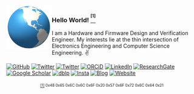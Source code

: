 <img align="left" width="120" height="auto" alt="" src="images/globe.gif"/>

### Hello World! <a href="#note1" id="note1ref"><sup><sup>[1]</sup></sup></a>&nbsp; 



I am a Hardware and Firmware Design and Verification Engineer. My interests lie at the thin intersection of Electronics Engineering and Computer Science Engineering. ✌️

[![GitHub](https://img.shields.io/github/stars/archfx?affiliations=OWNER&label=archfx%20%E2%98%85&logo=github&color=red&style=flat-square)](https://github.com/Archfx)
[![Twitter](https://img.shields.io/badge/-@Archfx-0072B1?style=flat-square&logo=x&logoColor=white)](https://twitter.com/Archfx)
[![Twitter](https://img.shields.io/badge/-@Archfx-6364FF?style=flat-square&logo=mastodon&logoColor=white)](https://mas.to/@archfx)
[![ORCiD](https://img.shields.io/badge/-ORCID-A6CE39?style=flat-square&logo=ORCID&logoColor=white)](https://orcid.org/0000-0002-8347-5065)
[![LinkedIn](https://img.shields.io/badge/-LinkedIn-0072B1?style=flat-square&logo=linkedin&logoColor=white)](https://www.linkedin.com/in/arunajayasena)
[![ResearchGate](https://img.shields.io/badge/-ResearchGate-00CCBB?style=flat-square&logo=ResearchGate&logoColor=white)](https://www.researchgate.net/profile/Aruna-Jayasena-4) 
[![Google Scholar](https://img.shields.io/badge/-GScholar-4285F4?style=flat-square&logo=googlescholar&logoColor=white)](https://scholar.google.com/citations?hl=en&user=asKPDmQAAAAJ)
[![dblp](https://img.shields.io/badge/-dblp-335df5?style=flat-square&logo=dblp&logoColor=white)](https://dblp.org/pid/338/4677.html)
[![Insta](https://img.shields.io/badge/-@archfx.me-DD2A7B?style=flat-square&logo=instagram&logoColor=white)](https://www.instagram.com/archfx.me/) 
[![Blog](https://img.shields.io/badge/-Blog-FF5722?style=flat-square&logo=blogger&logoColor=white)](https://archfx.github.io/blog)
[![Website](https://img.shields.io/badge/https://archfx.me-555555?style=flat-square&logo=powershell&logoColor=white)](https://archfx.me)

<!-- <picture>
  <source srcset="https://raw.githubusercontent.com/Archfx/github-stats/master/generated/overview.svg#gh-dark-mode-only" media="(prefers-color-scheme: dark)">
  <img src="https://raw.githubusercontent.com/Archfx/github-stats/master/generated/overview.svg#gh-light-mode-only" class="center"align="left">
</picture>

<picture>
  <source srcset="https://raw.githubusercontent.com/Archfx/github-stats/master/generated/languages.svg#gh-dark-mode-only" media="(prefers-color-scheme: dark)">
  <img src="https://raw.githubusercontent.com/Archfx/github-stats/master/generated/languages.svg#gh-light-mode-only"  align="right">
</picture> 

 -->

<div align="center"><sup><sub><a id="note1" href="#note1ref">[1]</a> 0x48 0x65 0x6C 0x6C 0x6F 0x20 0x57 0x6F 0x72 0x6C 0x64 0x21</sub></sup></div>



